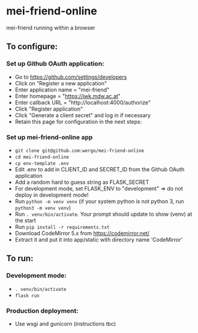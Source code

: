 # mei-friend-online
mei-friend running within a browser

## To configure:

### Set up Github OAuth application:
* Go to https://github.com/settings/developers
* Click on "Register a new application"
* Enter application name = "mei-friend"
* Enter homepage = "https://iwk.mdw.ac.at"
* Enter callback URL = "http://localhost:4000/authorize"
* Click "Register application"
* Click "Generate a client secret" and log in if necessary
* Retain this page for configuration in the next steps:

### Set up mei-friend-online app
* `git clone git@github.com:wergo/mei-friend-online`
* `cd mei-friend-online`
* `cp env-template .env`
* Edit .env to add in CLIENT_ID and SECRET_ID from the Github OAuth application
* Add a random hard to guess string as FLASK_SECRET
* For development mode, set FLASK_ENV to "development" => do not deploy in development mode!
* Run `python -m venv venv` (if your system python is not python 3, run `python3 -m venv venv`)
* Run `. venv/bin/activate`. Your prompt should update to show (venv) at the start
* Run `pip install -r requirements.txt`
* Download CodeMirror 5.x from https://codemirror.net/
* Extract it and put it into app/static with directory name 'CodeMirror'

## To run:
### Development mode:
* `. venv/bin/activate` 
* `flask run`

### Production deployment:
* Use wsgi and gunicorn (instructions tbc)
